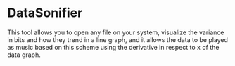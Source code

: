 # DataSonifier
This tool allows you to open any file on your system, visualize the variance in bits and how they trend in a line graph, and it allows the data to be played as music based on this scheme using the derivative in respect to x of the data graph.

